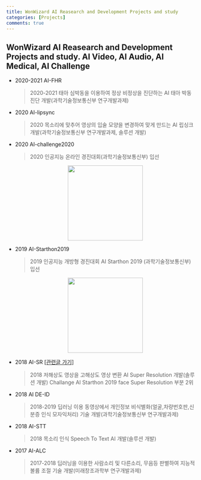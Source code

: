 ```yaml
---
title: WonWizard AI Reasearch and Development Projects and study
categories: [Projects]
comments: true
---
```


## WonWizard AI Reasearch and Development Projects and study. AI Video, AI Audio, AI Medical, AI Challenge 

* 2020-2021 AI-FHR
  > 2020-2021 태아 심박동을 이용하여 정상 비정상을 진단하는 AI 태아 박동 진단 개발(과학기술정보통신부 연구개발과제)

* 2020 AI-lipsync
  > 2020 목소리에 맞추어 영상의 입술 모양을 변경하여 맞게 만드는 AI 립싱크 개발(과학기술정보통신부 연구개발과제, 솔루션 개발)

* 2020 AI-challenge2020
  > 2020 인공지능 온라인 경진대회(과학기술정보통신부) 입선
    <a href="https://aihub.or.kr/problem_contest/5063">
        <p align="center"><img src="https://aihub.or.kr/sites/default/files/%E1%84%8B%E1%85%B5%E1%86%AB%E1%84%80%E1%85%A9%E1%86%BC%E1%84%8C%E1%85%B5%E1%84%82%E1%85%B3%E1%86%BC%20%E1%84%8B%E1%85%A9%E1%86%AB%E1%84%85%E1%85%A1%E1%84%8B%E1%85%B5%E1%86%AB%20%E1%84%80%E1%85%A7%E1%86%BC%E1%84%8C%E1%85%B5%E1%86%AB%E1%84%83%E1%85%A2%E1%84%92%E1%85%AC.png" width="200px" /></p>
    </a>
        
* 2019 AI-Starthon2019
  > 2019 인공지능 개방형 경진대회 AI Starthon 2019 (과학기술정보통신부) 입선</p>
    <a href="https://aihub.or.kr/problem_contest/1581">
        <p align="center"><img src="https://aihub.or.kr/sites/default/files/65727203_2044158269226065_3294910360426905600_o.jpg" width="200px" /></p>
    </a>

* 2018 AI-SR <a href=https://wonwizard.github.io/2020-01/sr> [관련글 가기] </a>
  > 2018 저해상도 영상을 고해상도 영상 변환 AI Super Resolution 개발(솔루션 개발)
  > Challange AI Starthon 2019 face Super Resolution 부분 2위 

* 2018 AI DE-ID
  > 2018-2019 딥러닝 이용 동영상에서 개인정보 비식별화(얼굴,차량번호판,신분증 인식 모자익처리) 기술 개발(과학기술정보통신부 연구개발과제)

* 2018 AI-STT
  > 2018 목소리 인식 Speech To Text AI 개발(솔루션 개발) 

* 2017 AI-ALC
  > 2017-2018 딥러닝을 이용한 사람소리 및 다른소리, 무음등 판별하여 지능적 볼륨 조절 기술 개발(미래창조과학부 연구개발과제)

